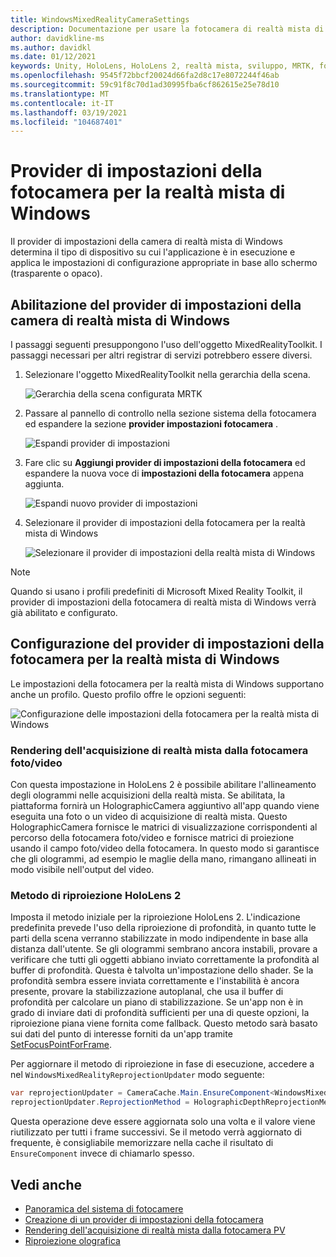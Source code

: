 ```yaml
---
title: WindowsMixedRealityCameraSettings
description: Documentazione per usare la fotocamera di realtà mista di Windows in MRTK
author: davidkline-ms
ms.author: davidkl
ms.date: 01/12/2021
keywords: Unity, HoloLens, HoloLens 2, realtà mista, sviluppo, MRTK, fotocamera,
ms.openlocfilehash: 9545f72bbcf20024d66fa2d8c17e8072244f46ab
ms.sourcegitcommit: 59c91f8c70d1ad30995fba6cf862615e25e78d10
ms.translationtype: MT
ms.contentlocale: it-IT
ms.lasthandoff: 03/19/2021
ms.locfileid: "104687401"
---
```

# <a name="windows-mixed-reality-camera-settings-provider"></a>Provider di impostazioni della fotocamera per la realtà mista di Windows

Il provider di impostazioni della camera di realtà mista di Windows determina il tipo di dispositivo su cui l'applicazione è in esecuzione e applica le impostazioni di configurazione appropriate in base allo schermo (trasparente o opaco).

## <a name="enabling-the-windows-mixed-reality-camera-settings-provider"></a>Abilitazione del provider di impostazioni della camera di realtà mista di Windows

I passaggi seguenti presuppongono l'uso dell'oggetto MixedRealityToolkit. I passaggi necessari per altri registrar di servizi potrebbero essere diversi.

1. Selezionare l'oggetto MixedRealityToolkit nella gerarchia della scena.

    ![Gerarchia della scena configurata MRTK](../images/MRTK_ConfiguredHierarchy.png)

2. Passare al pannello di controllo nella sezione sistema della fotocamera ed espandere la sezione **provider impostazioni fotocamera** .

    ![Espandi provider di impostazioni](../images/camera-system/ExpandProviders.png)

3. Fare clic su **Aggiungi provider di impostazioni della fotocamera** ed espandere la nuova voce di **impostazioni della fotocamera** appena aggiunta.

    ![Espandi nuovo provider di impostazioni](../images/camera-system/ExpandNewProvider.png)

4. Selezionare il provider di impostazioni della fotocamera per la realtà mista di Windows

    ![Selezionare il provider di impostazioni della realtà mista di Windows](../images/camera-system/SelectWindowsMixedRealitySettings.png)

> [!NOTE]
> Quando si usano i profili predefiniti di Microsoft Mixed Reality Toolkit, il provider di impostazioni della fotocamera di realtà mista di Windows verrà già abilitato e configurato.

## <a name="configuring-the-windows-mixed-reality-camera-settings-provider"></a>Configurazione del provider di impostazioni della fotocamera per la realtà mista di Windows

Le impostazioni della fotocamera per la realtà mista di Windows supportano anche un profilo. Questo profilo offre le opzioni seguenti:

![Configurazione delle impostazioni della fotocamera per la realtà mista di Windows](../images/camera-system/WMRCameraSettingsProfile.png)

### <a name="render-mixed-reality-capture-from-the-photovideo-camera"></a>Rendering dell'acquisizione di realtà mista dalla fotocamera foto/video

Con questa impostazione in HoloLens 2 è possibile abilitare l'allineamento degli ologrammi nelle acquisizioni della realtà mista. Se abilitata, la piattaforma fornirà un HolographicCamera aggiuntivo all'app quando viene eseguita una foto o un video di acquisizione di realtà mista. Questo HolographicCamera fornisce le matrici di visualizzazione corrispondenti al percorso della fotocamera foto/video e fornisce matrici di proiezione usando il campo foto/video della fotocamera. In questo modo si garantisce che gli ologrammi, ad esempio le maglie della mano, rimangano allineati in modo visibile nell'output del video.

### <a name="hololens-2-reprojection-method"></a>Metodo di riproiezione HoloLens 2

Imposta il metodo iniziale per la riproiezione HoloLens 2. L'indicazione predefinita prevede l'uso della riproiezione di profondità, in quanto tutte le parti della scena verranno stabilizzate in modo indipendente in base alla distanza dall'utente. Se gli ologrammi sembrano ancora instabili, provare a verificare che tutti gli oggetti abbiano inviato correttamente la profondità al buffer di profondità. Questa è talvolta un'impostazione dello shader. Se la profondità sembra essere inviata correttamente e l'instabilità è ancora presente, provare la stabilizzazione autoplanal, che usa il buffer di profondità per calcolare un piano di stabilizzazione. Se un'app non è in grado di inviare dati di profondità sufficienti per una di queste opzioni, la riproiezione piana viene fornita come fallback. Questo metodo sarà basato sui dati del punto di interesse forniti da un'app tramite [SetFocusPointForFrame](https://docs.unity3d.com/ScriptReference/XR.WSA.HolographicSettings.SetFocusPointForFrame.html).

Per aggiornare il metodo di riproiezione in fase di esecuzione, accedere a nel `WindowsMixedRealityReprojectionUpdater` modo seguente:

```c#
var reprojectionUpdater = CameraCache.Main.EnsureComponent<WindowsMixedRealityReprojectionUpdater>();
reprojectionUpdater.ReprojectionMethod = HolographicDepthReprojectionMethod.AutoPlanar;
```

Questa operazione deve essere aggiornata solo una volta e il valore viene riutilizzato per tutti i frame successivi. Se il metodo verrà aggiornato di frequente, è consigliabile memorizzare nella cache il risultato di `EnsureComponent` invece di chiamarlo spesso.

## <a name="see-also"></a>Vedi anche

- [Panoramica del sistema di fotocamere](CameraSystemOverview.md)
- [Creazione di un provider di impostazioni della fotocamera](CreateSettingsProvider.md)
- [Rendering dell'acquisizione di realtà mista dalla fotocamera PV](https://docs.microsoft.com/windows/mixed-reality/mixed-reality-capture-for-developers#render-from-the-pv-camera-opt-in)
- [Riproiezione olografica](https://docs.microsoft.com/windows/mixed-reality/hologram-stability#reprojection)
